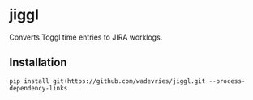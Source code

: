 # jiggl
Converts Toggl time entries to JIRA worklogs.

## Installation

```
pip install git+https://github.com/wadevries/jiggl.git --process-dependency-links
```
